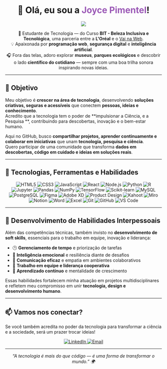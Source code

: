 <!-- ✨ Perfil de Joyce Pimentel ✨ -->

<h1 align="center">
  👋 Olá, eu sou a <span style="color:#9b59b6;">Joyce Pimentel</span>!
</h1>

<p align="center">
  <img src="https://i.gifer.com/H9pn.gif" />
</p>

<p align="center">
🌟 Estudante de Tecnologia — do Curso <b>BIT - Beleza Inclusiva e Tecnológica</b>, uma parceria entre a <b>L'Oréal</b> e o <a href="https://vainaweb.com.br/" target="_blank">Vai na Web</a>.<br>
💡 Apaixonada por <b>programação web</b>, <b>segurança digital</b> e <b>inteligência artificial</b>.<br>
🎧 Fora das telas, adoro explorar <b>museus</b>, <b>parques ecológicos</b> e descobrir o lado <b>científico do cotidiano</b> — sempre com uma boa trilha sonora inspirando novas ideias.
</p>

---

## 🎯 Objetivo  

Meu objetivo é **crescer na área de tecnologia**, desenvolvendo **soluções criativas, seguras e acessíveis** que conectem **pessoas, ideias e conhecimento**.  
Acredito que a tecnologia tem o poder de **impulsionar a Ciência, e a Pesquisa **, contribuindo para descobertas, inovação e o bem-estar humano.  

Aqui no GitHub, busco **compartilhar projetos, aprender continuamente e colaborar em iniciativas** que unam **tecnologia, pesquisa e ciência**.  
Quero participar de uma comunidade que transforma **dados em descobertas, código em cuidado e ideias em soluções reais**.  

---

## 🚀 Tecnologias, Ferramentas e Habilidades  

<p align="center">

  <!-- 💻 Desenvolvimento Web -->
  <img src="https://img.shields.io/badge/HTML5-E34F26?style=for-the-badge&logo=html5&logoColor=white" alt="HTML5"/>
  <img src="https://img.shields.io/badge/CSS3-1572B6?style=for-the-badge&logo=css3&logoColor=white" alt="CSS3"/>
  <img src="https://img.shields.io/badge/JavaScript-F7DF1E?style=for-the-badge&logo=javascript&logoColor=black" alt="JavaScript"/>
  <img src="https://img.shields.io/badge/React-20232A?style=for-the-badge&logo=react&logoColor=61DAFB" alt="React"/>
  <img src="https://img.shields.io/badge/Node.js-339933?style=for-the-badge&logo=nodedotjs&logoColor=white" alt="Node.js"/>

  <!-- 🧠 Ciência de Dados e Pesquisa -->
  <img src="https://img.shields.io/badge/Python-3776AB?style=for-the-badge&logo=python&logoColor=white" alt="Python"/>
  <img src="https://img.shields.io/badge/R-276DC3?style=for-the-badge&logo=r&logoColor=white" alt="R"/>
  <img src="https://img.shields.io/badge/Jupyter-F37626?style=for-the-badge&logo=jupyter&logoColor=white" alt="Jupyter"/>
  <img src="https://img.shields.io/badge/Pandas-150458?style=for-the-badge&logo=pandas&logoColor=white" alt="Pandas"/>
  <img src="https://img.shields.io/badge/NumPy-013243?style=for-the-badge&logo=numpy&logoColor=white" alt="NumPy"/>
  <img src="https://img.shields.io/badge/TensorFlow-FF6F00?style=for-the-badge&logo=tensorflow&logoColor=white" alt="TensorFlow"/>
  <img src="https://img.shields.io/badge/Scikit--learn-F7931E?style=for-the-badge&logo=scikit-learn&logoColor=white" alt="Scikit-learn"/>

  <!-- 🗄️ Banco de Dados -->
  <img src="https://img.shields.io/badge/MySQL-4479A1?style=for-the-badge&logo=mysql&logoColor=white" alt="MySQL"/>
  <img src="https://img.shields.io/badge/PostgreSQL-336791?style=for-the-badge&logo=postgresql&logoColor=white" alt="PostgreSQL"/>

  <!-- 🎨 Design e Experiência do Usuário -->
  <img src="https://img.shields.io/badge/Figma-F24E1E?style=for-the-badge&logo=figma&logoColor=white" alt="Figma"/>
  <img src="https://img.shields.io/badge/Adobe%20XD-470137?style=for-the-badge&logo=adobe-xd&logoColor=white" alt="Adobe XD"/>
  <img src="https://img.shields.io/badge/Product%20Design-FF4088?style=for-the-badge&logo=producthunt&logoColor=white" alt="Product Design"/>

  <!-- 🧩 Ferramentas de Aprendizagem e Colaboração -->
  <img src="https://img.shields.io/badge/Kahoot-46178F?style=for-the-badge&logo=kahoot&logoColor=white" alt="Kahoot"/>
  <img src="https://img.shields.io/badge/Miro-050038?style=for-the-badge&logo=miro&logoColor=yellow" alt="Miro"/>
  <img src="https://img.shields.io/badge/Notion-000000?style=for-the-badge&logo=notion&logoColor=white" alt="Notion"/>

  <!-- 📄 Ferramentas de Escritório e Documentação -->
  <img src="https://img.shields.io/badge/Microsoft%20Word-2B579A?style=for-the-badge&logo=microsoft-word&logoColor=white" alt="Word"/>
  <img src="https://img.shields.io/badge/Microsoft%20Excel-217346?style=for-the-badge&logo=microsoft-excel&logoColor=white" alt="Excel"/>

  <!-- 🧰 Controle de Versão e IDE -->
  <img src="https://img.shields.io/badge/Git-F05032?style=for-the-badge&logo=git&logoColor=white" alt="Git"/>
  <img src="https://img.shields.io/badge/GitHub-181717?style=for-the-badge&logo=github&logoColor=white" alt="GitHub"/>
  <img src="https://img.shields.io/badge/VS%20Code-007ACC?style=for-the-badge&logo=visualstudiocode&logoColor=white" alt="VS Code"/>

</p>

---

## 💬 Desenvolvimento de Habilidades Interpessoais  

Além das competências técnicas, também invisto no **desenvolvimento de soft skills**, essenciais para o trabalho em equipe, inovação e liderança:  

- 🕒 **Gerenciamento de tempo** e priorização de tarefas  
- 🧠 **Inteligência emocional** e resiliência diante de desafios  
- 💬 **Comunicação eficaz** e empatia em ambientes colaborativos  
- 🤝 **Trabalho em equipe e liderança cooperativa**  
- 🌱 **Aprendizado contínuo** e mentalidade de crescimento  

Essas habilidades fortalecem minha atuação em projetos multidisciplinares e refletem meu compromisso em unir **tecnologia, design e desenvolvimento humano**.

---

## 📫 Vamos nos conectar?

Se você também acredita no poder da tecnologia para transformar a ciência e a sociedade, será um prazer trocar ideias!  

<p align="center">
  <a href="https://www.linkedin.com/in/joyce-santo-0285a6122" target="_blank">
    <img src="https://img.shields.io/badge/LinkedIn-0A66C2?style=for-the-badge&logo=linkedin&logoColor=white" alt="LinkedIn"/>
  </a>
  <a href="mailto:joypimentelll@gmail.com">
    <img src="https://img.shields.io/badge/Email-D14836?style=for-the-badge&logo=gmail&logoColor=white" alt="Email"/>
  </a>
</p>

---
<p align="center"><i>“A tecnologia é mais do que código — é uma forma de transformar o mundo.” 🌍</i></p>
